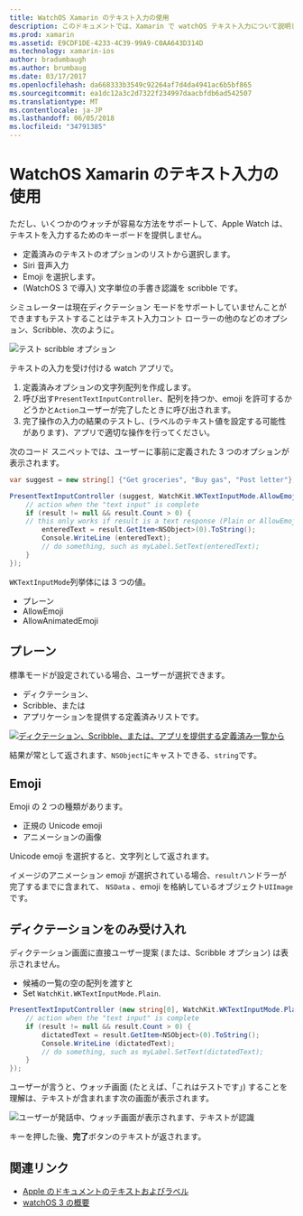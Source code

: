 ```yaml
---
title: WatchOS Xamarin のテキスト入力の使用
description: このドキュメントでは、Xamarin で watchOS テキスト入力について説明します。 PresentTextInputController メソッド、書き留めたり、プレーン テキスト、emojis、およびディクテーションについても説明します。
ms.prod: xamarin
ms.assetid: E9CDF1DE-4233-4C39-99A9-C0AA643D314D
ms.technology: xamarin-ios
author: bradumbaugh
ms.author: brumbaug
ms.date: 03/17/2017
ms.openlocfilehash: da668333b3549c92264af7d4da4941ac6b5bf865
ms.sourcegitcommit: ea1dc12a3c2d7322f234997daacbfdb6ad542507
ms.translationtype: MT
ms.contentlocale: ja-JP
ms.lasthandoff: 06/05/2018
ms.locfileid: "34791385"
---
```

# <a name="working-with-watchos-text-input-in-xamarin"></a>WatchOS Xamarin のテキスト入力の使用

ただし、いくつかのウォッチが容易な方法をサポートして、Apple Watch は、テキストを入力するためのキーボードを提供しません。

- 定義済みのテキストのオプションのリストから選択します。
- Siri 音声入力
- Emoji を選択します。
- (WatchOS 3 で導入) 文字単位の手書き認識を scribble です。

シミュレーターは現在ディクテーション モードをサポートしていませんことができますもテストすることはテキスト入力コント ローラーの他のなどのオプション、Scribble、次のように。

![](text-input-images/textinput-sml.png "テスト scribble オプション")

テキストの入力を受け付ける watch アプリで。

1. 定義済みオプションの文字列配列を作成します。
2. 呼び出す`PresentTextInputController`、配列を持つか、emoji を許可するかどうかと`Action`ユーザーが完了したときに呼び出されます。
3. 完了操作の入力の結果のテストし、(ラベルのテキスト値を設定する可能性があります)、アプリで適切な操作を行ってください。

次のコード スニペットでは、ユーザーに事前に定義された 3 つのオプションが表示されます。

```csharp
var suggest = new string[] {"Get groceries", "Buy gas", "Post letter"};

PresentTextInputController (suggest, WatchKit.WKTextInputMode.AllowEmoji, (result) => {
    // action when the "text input" is complete
    if (result != null && result.Count > 0) {
    // this only works if result is a text response (Plain or AllowEmoji)
        enteredText = result.GetItem<NSObject>(0).ToString();
        Console.WriteLine (enteredText);
        // do something, such as myLabel.SetText(enteredText);
    }
});
```

`WKTextInputMode`列挙体には 3 つの値。

- プレーン
- AllowEmoji
- AllowAnimatedEmoji

## <a name="plain"></a>プレーン

標準モードが設定されている場合、ユーザーが選択できます。

- ディクテーション、
- Scribble、または
- アプリケーションを提供する定義済みリストです。

[![](text-input-images/plain-scribble-sml.png "ディクテーション、Scribble、または、アプリを提供する定義済み一覧から")](text-input-images/plain-scribble.png#lightbox)

結果が常として返されます、`NSObject`にキャストできる、`string`です。

## <a name="emoji"></a>Emoji

Emoji の 2 つの種類があります。

- 正規の Unicode emoji
- アニメーションの画像

Unicode emoji を選択すると、文字列として返されます。

イメージのアニメーション emoji が選択されている場合、`result`ハンドラーが完了するまでに含まれて、 `NSData` 、emoji を格納しているオブジェクト`UIImage`です。

## <a name="accepting-dictation-only"></a>ディクテーションをのみ受け入れ

ディクテーション画面に直接ユーザー提案 (または、Scribble オプション) は表示されません。

- 候補の一覧の空の配列を渡すと
- Set `WatchKit.WKTextInputMode.Plain`.

```csharp
PresentTextInputController (new string[0], WatchKit.WKTextInputMode.Plain, (result) => {
    // action when the "text input" is complete
    if (result != null && result.Count > 0) {
        dictatedText = result.GetItem<NSObject>(0).ToString();
        Console.WriteLine (dictatedText);
        // do something, such as myLabel.SetText(dictatedText);
    }
});
```

ユーザーが言うと、ウォッチ画面 (たとえば、「これはテストです」) することを理解は、テキストが含まれます次の画面が表示されます。

![](text-input-images/dictation.png "ユーザーが発話中、ウォッチ画面が表示されます、テキストが認識")

キーを押した後、**完了**ボタンのテキストが返されます。



## <a name="related-links"></a>関連リンク

- [Apple のドキュメントのテキストおよびラベル](https://developer.apple.com/library/ios/documentation/General/Conceptual/WatchKitProgrammingGuide/TextandLabels.html)
- [watchOS 3 の概要](~/ios/watchos/platform/introduction-to-watchos3/index.md)
